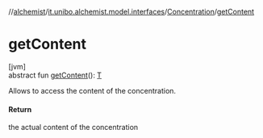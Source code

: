 //[alchemist](../../../index.md)/[it.unibo.alchemist.model.interfaces](../index.md)/[Concentration](index.md)/[getContent](get-content.md)

# getContent

[jvm]\
abstract fun [getContent](get-content.md)(): [T](../../it.unibo.alchemist.boundary.interfaces/-output-monitor/index.md)

Allows to access the content of the concentration.

#### Return

the actual content of the concentration
